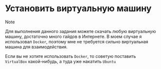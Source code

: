 # Установить виртуальную машину

> [!NOTE]
> Для выполнения данного задания можете скачать любую виртуальную машину, достаточно много гайдов в Интернете. 
> В моем случае я использовал `Docker`, поэтому мне не требуется сильно виртуальная машина для взаимодействия. 

Если вы не хотите использовать `Docker`, то советую поставить `VirtualBox` какой-нибудь, а туда уже накатить `Ubuntu`